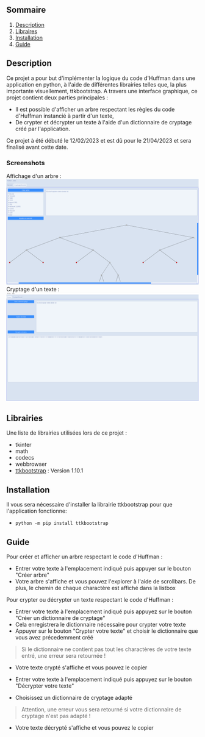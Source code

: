 ## Sommaire

1. [Description](#description)
2. [Libraires](#librairies)
3. [Installation](#installation)
4. [Guide](#guide)

## Description

  Ce projet a pour but d'implémenter la logique du code d'Huffman dans une application en python, à l'aide de différentes librairies telles que, la plus importante visuellement, ttkbootstrap. A travers une interface graphique, ce projet contient deux parties principales :
- Il est possible d'afficher un arbre respectant les règles du code d'Huffman instancié à partir d'un texte,
- De crypter et décrypter un texte à l'aide d'un dictionnaire de cryptage créé par l'application.

Ce projet à été débuté le 12/02/2023 et est dû pour le 21/04/2023 et sera finalisé avant cette date.

### Screenshots
Affichage d'un arbre :
![Image canva](https://github.com/uvsq22102103/Projet-Huffmann/blob/main/documentation/Huffman_Homepage.png)
Cryptage d'un texte :
![Image crypt](https://github.com/uvsq22102103/Projet-Huffmann/blob/main/documentation/screenhuffman2emepage.png)

## Librairies

Une liste de librairies utilisées lors de ce projet :

* tkinter
* math
* codecs
* webbrowser
* [ttkbootstrap](https://github.com/israel-dryer/ttkbootstrap) : Version 1.10.1


## Installation

Il vous sera nécessaire d'installer la librairie ttkbootstrap pour que l'application fonctionne:
* ```python -m pip install ttkbootstrap```

## Guide

Pour créer et afficher un arbre respectant le code d'Huffman :
* Entrer votre texte à l'emplacement indiqué puis appuyer sur le bouton "Créer arbre"
* Votre arbre s'affiche et vous pouvez l'explorer à l'aide de scrollbars. De plus, le chemin de chaque charactère est affiché dans la listbox

Pour crypter ou décrypter un texte respectant le code d'Huffman : 
* Entrer votre texte à l'emplacement indiqué puis appuyez sur le bouton "Créer un dictionnaire de cryptage" 
* Cela enregistrera le dictionnaire nécessaire pour crypter votre texte
* Appuyer sur le bouton "Crypter votre texte" et choisir le dictionnaire que vous avez précedemment créé 
> Si le dictionnaire ne contient pas tout les charactères de votre texte entré, une erreur sera retournée !
* Votre texte crypté s'affiche et vous pouvez le copier  

* Entrer votre texte à l'emplacement indiqué puis appuyez sur le bouton "Décrypter votre texte"
* Choisissez un dictionnaire de cryptage adapté 
> Attention, une erreur vous sera retourné si votre dictionnaire de cryptage n'est pas adapté !
* Votre texte décrypté s'affiche et vous pouvez le copier






